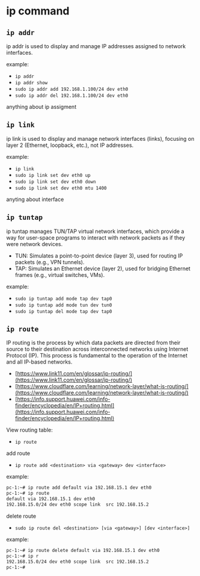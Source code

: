 # ip command

## `ip addr`
ip addr is used to display and manage IP addresses assigned to network interfaces.

example: 
- `ip addr`
- `ip addr show`
- `sudo ip addr add 192.168.1.100/24 dev eth0`
- `sudo ip addr del 192.168.1.100/24 dev eth0`

anything about ip assigment

## `ip link`
ip link is used to display and manage network interfaces (links), focusing on layer 2 (Ethernet, loopback, etc.), not IP addresses.

example:
- `ip link`
- `sudo ip link set dev eth0 up`
- `sudo ip link set dev eth0 down`
- `sudo ip link set dev eth0 mtu 1400`

anyting about interface

## `ip tuntap`
ip tuntap manages TUN/TAP virtual network interfaces, which provide a way for user-space programs to interact with network packets as if they were network devices.

- TUN: Simulates a point-to-point device (layer 3), used for routing IP packets (e.g., VPN tunnels).
- TAP: Simulates an Ethernet device (layer 2), used for bridging Ethernet frames (e.g., virtual switches, VMs).

example: 
- `sudo ip tuntap add mode tap dev tap0`
- `sudo ip tuntap add mode tun dev tun0`
- `sudo ip tuntap del mode tap dev tap0`

## `ip route`

IP routing is the process by which data packets are directed from their source to their destination across interconnected networks using Internet Protocol (IP). This process is fundamental to the operation of the Internet and all IP-based networks.

- [https://www.link11.com/en/glossar/ip-routing/](https://www.link11.com/en/glossar/ip-routing/)
- [https://www.cloudflare.com/learning/network-layer/what-is-routing/](https://www.cloudflare.com/learning/network-layer/what-is-routing/)
- [https://info.support.huawei.com/info-finder/encyclopedia/en/IP+routing.html](https://info.support.huawei.com/info-finder/encyclopedia/en/IP+routing.html)


View routing table:
- `ip route`

add route
- `ip route add <destination> via <gateway> dev <interface>`

example: 
```sh
pc-1:~# ip route add default via 192.168.15.1 dev eth0
pc-1:~# ip route
default via 192.168.15.1 dev eth0 
192.168.15.0/24 dev eth0 scope link  src 192.168.15.2 

```
delete route
- `sudo ip route del <destination> [via <gateway>] [dev <interface>]`

example:
```sh
pc-1:~# ip route delete default via 192.168.15.1 dev eth0
pc-1:~# ip r
192.168.15.0/24 dev eth0 scope link  src 192.168.15.2 
pc-1:~# 
```